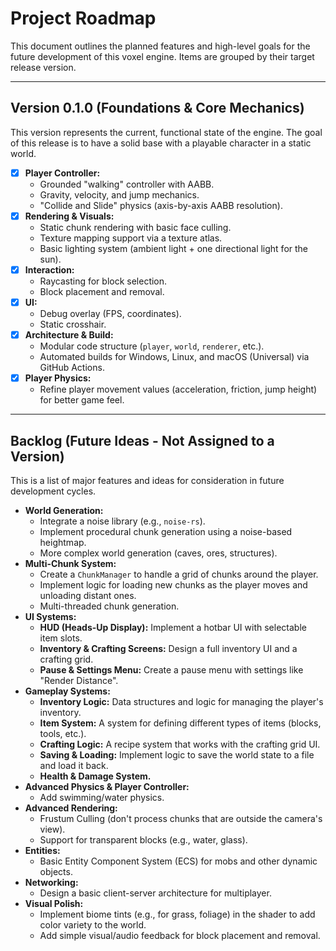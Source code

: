# Project Roadmap

This document outlines the planned features and high-level goals for the future development of this voxel engine. Items are grouped by their target release version.

---

## Version 0.1.0 (Foundations & Core Mechanics)

This version represents the current, functional state of the engine. The goal of this release is to have a solid base with a playable character in a static world.

- [x] **Player Controller:**
  - Grounded "walking" controller with AABB.
  - Gravity, velocity, and jump mechanics.
  - "Collide and Slide" physics (axis-by-axis AABB resolution).
- [x] **Rendering & Visuals:**
  - Static chunk rendering with basic face culling.
  - Texture mapping support via a texture atlas.
  - Basic lighting system (ambient light + one directional light for the sun).
- [x] **Interaction:**
  - Raycasting for block selection.
  - Block placement and removal.
- [x] **UI:**
  - Debug overlay (FPS, coordinates).
  - Static crosshair.
- [x] **Architecture & Build:**
  - Modular code structure (`player`, `world`, `renderer`, etc.).
  - Automated builds for Windows, Linux, and macOS (Universal) via GitHub Actions.
- [x] **Player Physics:**
  - Refine player movement values (acceleration, friction, jump height) for better game feel.

---

## Backlog (Future Ideas - Not Assigned to a Version)

This is a list of major features and ideas for consideration in future development cycles.

- **World Generation:**
  - Integrate a noise library (e.g., `noise-rs`).
  - Implement procedural chunk generation using a noise-based heightmap.
  - More complex world generation (caves, ores, structures).
- **Multi-Chunk System:**
  - Create a `ChunkManager` to handle a grid of chunks around the player.
  - Implement logic for loading new chunks as the player moves and unloading distant ones.
  - Multi-threaded chunk generation.
- **UI Systems:**
  - **HUD (Heads-Up Display):** Implement a hotbar UI with selectable item slots.
  - **Inventory & Crafting Screens:** Design a full inventory UI and a crafting grid.
  - **Pause & Settings Menu:** Create a pause menu with settings like "Render Distance".
- **Gameplay Systems:**
  - **Inventory Logic:** Data structures and logic for managing the player's inventory.
  - **Item System:** A system for defining different types of items (blocks, tools, etc.).
  - **Crafting Logic:** A recipe system that works with the crafting grid UI.
  - **Saving & Loading:** Implement logic to save the world state to a file and load it back.
  - **Health & Damage System.**
- **Advanced Physics & Player Controller:**
  - Add swimming/water physics.
- **Advanced Rendering:**
  - Frustum Culling (don't process chunks that are outside the camera's view).
  - Support for transparent blocks (e.g., water, glass).
- **Entities:**
  - Basic Entity Component System (ECS) for mobs and other dynamic objects.
- **Networking:**
  - Design a basic client-server architecture for multiplayer.
- **Visual Polish:**
  - Implement biome tints (e.g., for grass, foliage) in the shader to add color variety to the world.
  - Add simple visual/audio feedback for block placement and removal.
